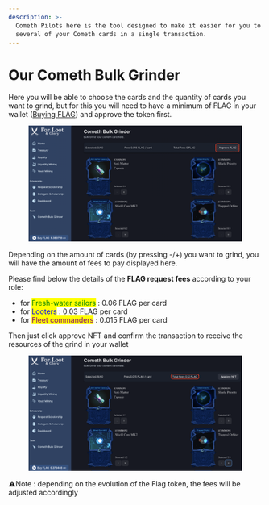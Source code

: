 ```yaml
---
description: >-
  Cometh Pilots here is the tool designed to make it easier for you to grind
  several of your Cometh cards in a single transaction.
---
```


# Our Cometh Bulk Grinder

Here you will be able to choose the cards and the quantity of cards you want to grind, but for this you will need to have a minimum of FLAG in your wallet ([Buying FLAG](../for-loot-and-glory/buying-flag.md)) and approve the token first.

<figure><img src="../.gitbook/assets/image (5).png" alt=""><figcaption></figcaption></figure>

Depending on the amount of cards (by pressing -/+) you want to grind, you will have the amount of fees to pay displayed here.

Please find below the details of the **FLAG request fees** according to your role:

* for <mark style="color:green;">Fresh-water sailors</mark> : 0.06 FLAG per card
* for <mark style="color:blue;">Looters</mark> : 0.03 FLAG per card
* for <mark style="color:purple;">Fleet commanders</mark> : 0.015 FLAG per card&#x20;

Then just click approve NFT and confirm the transaction to receive the resources of the grind in your wallet

<figure><img src="../.gitbook/assets/image.png" alt=""><figcaption></figcaption></figure>

:warning:Note : depending on the evolution of the Flag token, the fees will be adjusted accordingly
